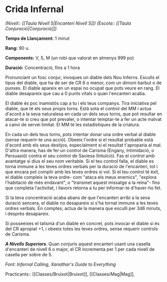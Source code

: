 # Crida Infernal

*(Nivell:: [[Taula Nivell 5|Encanteri Nivell 5]]) (Escola:: [[Taula Conjuració|Conjuració]])*

**Temps de Llançament:** 1 minut

**Rang:** 90 u.

**Components:** V, S, M (un robí que valorat en almenys 999 po)

**Duració:** Concentració, fins a 1 hora

Pronunciant un fosc conjur, invoques un diable dels Nou Inferns. Esculls el tipus del diable, que ha de ser de CR 6 o menor, com un dimoni barbut o de punxes. El diable apareix en un espai no ocupat que pots veure en rang. El diable desapareix que cau a 0 punts vitals o quan l'encanteri acaba.

El diable és poc inamistós cap a tu i els teus companys. Tira iniciativa pel diable, que té els seus propis torns. Està sota el control del MM i actua d'acord a la seva naturalesa en cada un dels seus torns, que pot resultar en atacar-te si creu que pot prevaler, o intentar temptar-te a fer un acte malvat a canvi de servei limitat. El MM té les estadístiques de la criatura.

En cada un dels teus torns, pots intentar donar una ordre verbal al diable (sense requerir-te una acció). Obeeix l'ordre si el resultat probable està d'acord amb els seus desitjos, especialment si el resultat t'aproparia al mal. D'altra manera, has de fer un control de Carisma (Engany, Intimidació, o Persuasió) contra el seu control de Saviesa (Intuïció). Fas el control amb avantatge si dius el seu nom veritable. Si el teu control falla, el diable es torna immune a les teves ordres verbals per la duració de l'encanteri, tot i que encara pot complir amb les teves ordres si vol. Si el teu control té èxit, el diable compleix la teva ordre- com "ataca els meus enemics", "explora l'habitació de més endavant", o "transmet aquest missatge a la reina"- fins que completa l'activitat, i llavors retorna a tu per informar-te d'haver-ho fet.

Si la teva concentració acaba abans de que l'encanteri arribi a la seva duració sencera, el diable no desapareix si s'ha tornat immune a les teves ordres verbals. En comptes, actua de la manera que esculli per 3d6 minuts, i després desapareix.

Si posseeixes el talismà d'un diable en concret, pots invocar el diable si és del CR apropiat +1, i obeeix totes les teves ordres, sense requerir controls de Carisma.

***A Nivells Superiors***. Quan conjuris aquest encanteri usant una casella d'encanteri de nivell 6 o major, el CR incrementa per 1 per cada nivell de casella per sobre de 5.


*Font: Infernal Calling, Xanathar's Guide to Everything*



Practicants:: [[Classes/Bruixot|Bruixot]], [[Classes/Mag|Mag]],